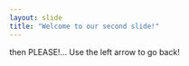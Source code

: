 ```yaml
---
layout: slide
title: "Welcome to our second slide!"
---
```

then PLEASE!...
Use the left arrow to go back!
